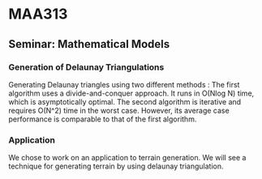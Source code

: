 # MAA313
## Seminar: Mathematical Models

### Generation of Delaunay Triangulations

Generating Delaunay triangles using two different methods : The first algorithm uses a divide-and-conquer approach. It runs in O(Nlog N) time, which is asymptotically optimal. The second algorithm is iterative and requires O(N^2) time in the worst case. However, its average case performance is comparable to that of the first algorithm.

### Application

We chose to work on an application to terrain generation. We will see a technique for generating terrain by using delaunay triangulation.
